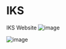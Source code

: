 # IKS
IKS Website
![image](https://user-images.githubusercontent.com/103849280/185232973-385f6a77-feff-41e9-8dd8-3b4d8be67367.png)

![image](https://user-images.githubusercontent.com/103849280/184979184-014bdcbe-d4d0-45e4-816c-5cd225ddcdd7.png)
